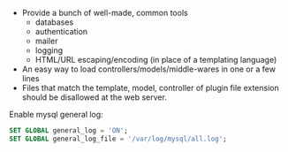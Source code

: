 - Provide a bunch of well-made, common tools
	- databases
	- authentication
	- mailer
	- logging
	- HTML/URL escaping/encoding (in place of a templating language)
- An easy way to load controllers/models/middle-wares in one or a few lines
- Files that match the template, model, controller of plugin file extension should be disallowed at the web server.

Enable mysql general log:

```sql
SET GLOBAL general_log = 'ON';
SET GLOBAL general_log_file = '/var/log/mysql/all.log';
```
